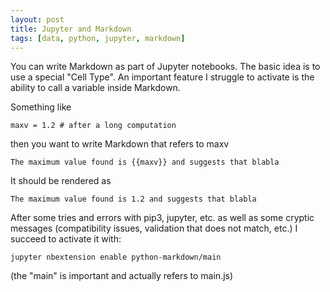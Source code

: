 ```yaml
---
layout: post
title: Jupyter and Markdown 
tags: [data, python, jupyter, markdown] 
---
```


You can write Markdown as part of Jupyter notebooks. 
The basic idea is to use a special "Cell Type". 
An important feature I struggle to activate is the ability to call a variable inside Markdown. 

Something like
```
maxv = 1.2 # after a long computation
```
then you want to write Markdown that refers to maxv
```
The maximum value found is {{maxv}} and suggests that blabla
```

It should be rendered as 
```
The maximum value found is 1.2 and suggests that blabla
```

After some tries and errors with pip3, jupyter, etc. as well as some cryptic messages (compatibility issues, validation that does not match, etc.)
I succeed to activate it with:

```jupyter nbextension enable python-markdown/main```

(the "main" is important and actually refers to main.js)
 





